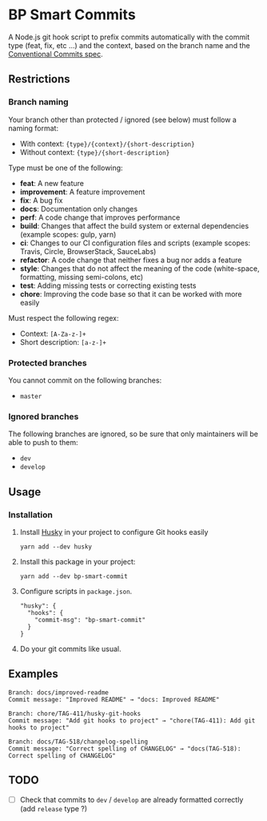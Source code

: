 # BP Smart Commits

A Node.js git hook script to prefix commits automatically with the commit type (feat, fix, etc ...) and the context, based on the branch name and the [Conventional Commits spec](https://www.conventionalcommits.org/en/v1.0.0/).

## Restrictions

### Branch naming
Your branch other than protected / ignored (see below) must follow a naming format: 
- With context: `{type}/{context}/{short-description}`
- Without context: `{type}/{short-description}`

Type must be one of the following:
  - **feat**: A new feature
  - **improvement**: A feature improvement
  - **fix**: A bug fix
  - **docs**: Documentation only changes
  - **perf**: A code change that improves performance
  - **build**: Changes that affect the build system or external dependencies (example scopes: gulp, yarn)
  - **ci**: Changes to our CI configuration files and scripts (example scopes: Travis, Circle, BrowserStack, SauceLabs)
  - **refactor**: A code change that neither fixes a bug nor adds a feature
  - **style**: Changes that do not affect the meaning of the code (white-space, formatting, missing semi-colons, etc)
  - **test**: Adding missing tests or correcting existing tests
  - **chore**: Improving the code base so that it can be worked with more easily

Must respect the following regex:
- Context: `[A-Za-z-]+`
- Short description: `[a-z-]+`

### Protected branches
You cannot commit on the following branches: 
- `master`

### Ignored branches
The following branches are ignored, so be sure that only maintainers will be able to push to them: 
- `dev`
- `develop`

## Usage

### Installation
1. Install [Husky](https://www.npmjs.com/package/husky) in your project to configure Git hooks easily
    ```
    yarn add --dev husky
    ```
2. Install this package in your project:
    ```
    yarn add --dev bp-smart-commit
    ```
3. Configure scripts in `package.json`.
    ```
    "husky": {
      "hooks": {
        "commit-msg": "bp-smart-commit"
      }
    }
    ```    

4. Do your git commits like usual.

## Examples
```
Branch: docs/improved-readme
Commit message: "Improved README" → "docs: Improved README"
```

```
Branch: chore/TAG-411/husky-git-hooks
Commit message: "Add git hooks to project" → "chore(TAG-411): Add git hooks to project"
```

```
Branch: docs/TAG-518/changelog-spelling
Commit message: "Correct spelling of CHANGELOG" → "docs(TAG-518): Correct spelling of CHANGELOG"
```

## TODO

- [ ] Check that commits to `dev` / `develop` are already formatted correctly (add `release` type ?)